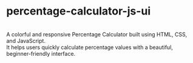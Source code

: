 # percentage-calculator-js-ui
<br>
A colorful and responsive Percentage Calculator built using HTML, CSS, and JavaScript. <br>
It helps users quickly calculate percentage values with a beautiful, beginner-friendly interface.

